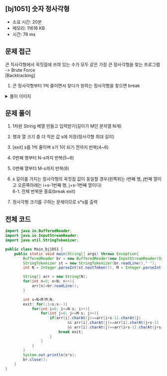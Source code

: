 ## [bj1051] 숫자 정사각형

- 소요 시간: 20분
- 메모리: 11616 KB
- 시간: 76 ms

## 문제 접근

큰 직사각형에서 꼭짓점에 쓰여 있는 수가 모두 같은 가장 큰 정사각형을 찾는 프로그램<br>
-> Brute Force<br>
[Backtracking]<br>

1. 큰 정사각형부터 1씩 줄이면서 찾다가 원하는 정사각형을 찾으면 break

<details>
<summary>풀이 이미지</summary>
<img src="https://user-images.githubusercontent.com/26339069/176448990-ed452684-c9ec-4b41-8dde-d6f733ff0b9e.jpg" width="600"> 
</details>

## 문제 풀이

1. 1차원 String 배열 만들고 입력받기(길이가 M인 문자열 N개)

2. 행과 열 크기 중 더 작은 값 s에 저장(정사각형 최대 길이)

3. [exit] s를 1씩 줄이며 s가 1이 되기 전까지 반복(4~6)

4. 0번째 행부터 N-s까지 반복(5~6)

5. 0번째 열부터 M-s까지 반복(6)

6. s 길이를 가지는 정사각형의 꼭짓점 값이 동일할 경우(왼쪽위는 i번째 행, j번째 열이고 오른쪽아래는 i+s-1번째 행, j+s-1번째 열이다)<br>
   6-1. 전체 반복문 종료(break exit)

7. 정사각형 크기를 구하는 문제이므로 s\*s를 출력

## 전체 코드

```java
import java.io.BufferedReader;
import java.io.InputStreamReader;
import java.util.StringTokenizer;

public class Main_bj1051 {
    public static void main(String[] args) throws Exception{
        BufferedReader br = new BufferedReader(new InputStreamReader(System.in));
        StringTokenizer st = new StringTokenizer(br.readLine()," ");
        int N = Integer.parseInt(st.nextToken()), M = Integer.parseInt(st.nextToken());

        String[] arr = new String[N];
        for(int n=0; n<N; n++){
            arr[n]=br.readLine();
        }

        int s=N>M?M:N;
        exit: for(;1<s;s--){
            for(int i=0; i<=N-s; i++){
                for(int j=0; j<=M-s; j++){
                    if(arr[i].charAt(j)==arr[i+s-1].charAt(j)
                            && arr[i].charAt(j)==arr[i].charAt(j+s-1)
                            && arr[i].charAt(j)==arr[i+s-1].charAt(j+s-1)){
                        break exit;
                    }
                }
            }
        }
        System.out.println(s*s);
        br.close();
    }
}
```
